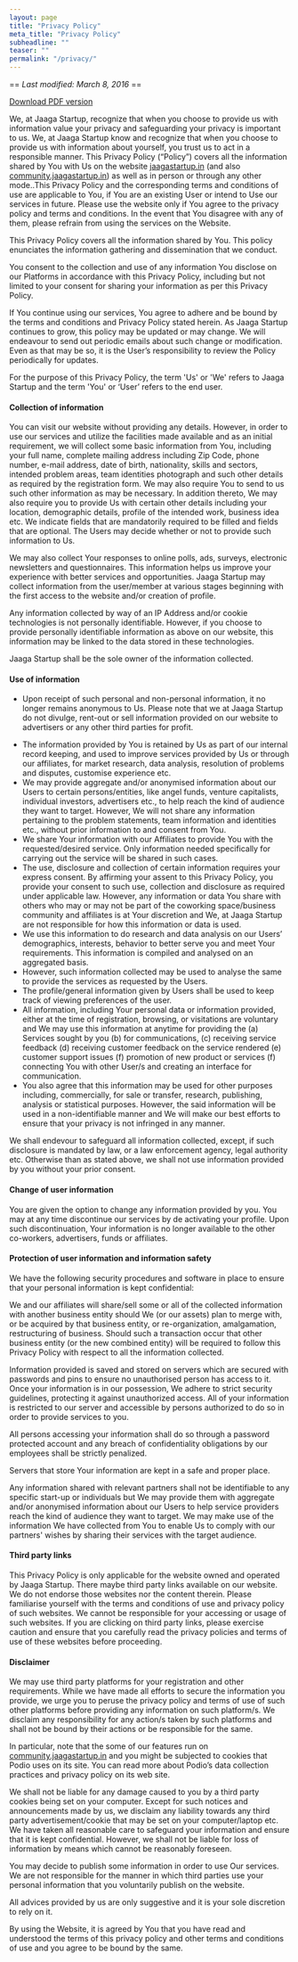 ```yaml
---
layout: page
title: "Privacy Policy"
meta_title: "Privacy Policy"
subheadline: ""
teaser: ""
permalink: "/privacy/"
---
```

== *Last modified: March 8, 2016* ==

[Download PDF version](https://drive.google.com/file/d/0B6JZdk8HO78jemc4enNhQ2pqNFk/view?usp=sharing)

We, at Jaaga Startup, recognize that when you choose to provide us with information value your privacy and safeguarding your privacy is important to us.  We, at Jaaga Startup know and recognize that when you choose to provide us with information about yourself, you trust us to act in a responsible manner. This Privacy Policy (“Policy”) covers all the information shared by You with Us on the website [jaagastartup.in](http://jaagastartup.in) (and also [community.jaagastartup.in](http://community.jaagastartup.in)) as well as in person or through any other mode..This Privacy Policy and the corresponding terms and conditions of use are applicable to You, if You are an existing User or intend to Use our services in future. Please use the website only if You agree to the privacy policy and terms and conditions. In the event that You disagree with any of them, please refrain from using the services on the Website. 

This Privacy Policy covers all the information shared by You. This policy enunciates the information gathering and dissemination that we conduct.

You consent to the collection and use of any information You disclose on our Platforms in accordance with this Privacy Policy, including but not limited to your consent for sharing your information as per this Privacy Policy.

If You continue using our services, You agree to adhere and be bound by the terms and conditions and Privacy Policy stated herein. As Jaaga Startup continues to grow, this policy may be updated or may change. We will endeavour to send out periodic emails about such change or modification. Even as that may be so, it is the User’s responsibility to review the Policy periodically for updates.

For the purpose of this Privacy Policy, the term 'Us' or 'We' refers to Jaaga Startup and the term 'You' or ‘User’ refers to the end user.

#### Collection of information
You can visit our website without providing any details. However, in order to use our services and utilize the facilities made available and as an initial requirement, we will collect some basic information from You, including your full name, complete mailing address including Zip Code, phone number, e-mail address, date of birth, nationality, skills and sectors, intended problem areas, team identities photograph and such other details as required by the registration form. We may also require You to send to us such other information as may be necessary. In addition thereto, We may also require you to provide Us with certain other details including your location, demographic details, profile of the intended work, business idea etc. We indicate fields that are mandatorily required to be filled and fields that are optional. The Users may decide whether or not to provide such information to Us.

We may also collect Your responses to online polls, ads, surveys, electronic newsletters and questionnaires. This information helps us improve your experience with better services and opportunities. Jaaga Startup may collect information from the user/member at various stages beginning with the first access to the website and/or creation of profile. 

Any information collected by way of an IP Address and/or cookie technologies is not personally identifiable. However, if you choose to provide personally identifiable information as above on our website, this information may be linked to the data stored in these technologies.

Jaaga Startup shall be the sole owner of the information collected.

#### Use of information
* Upon receipt of such personal and non-personal information, it no longer remains anonymous to Us. Please note that we at Jaaga Startup do not divulge, rent-out or sell information provided on our website to advertisers or any other third parties for profit. 
- The information provided by You is retained by Us as part of our internal record keeping, and used to improve services provided by Us or through our affiliates, for market research, data analysis, resolution of problems and disputes, customise experience etc.
- We may provide aggregate and/or anonymised information about our Users to certain persons/entities, like angel funds, venture capitalists, individual investors, advertisers etc., to help reach the kind of audience they want to target. However, We will not share any information pertaining to the problem statements, team information and identities etc., without prior information to and consent from You. 
- We share Your information with our Affiliates to provide You with the requested/desired service. Only information needed specifically for carrying out the service will be shared in such cases. 
- The use, disclosure and collection of certain information requires your express consent. By affirming your assent to this Privacy Policy, you provide your consent to such use, collection and disclosure as required under applicable law. However, any information or data You share with others who may or may not be part of the coworking space/business community and affiliates is at Your discretion and We, at Jaaga Startup are not responsible for how this information or data is used. 
- We use this information to do research and data analysis on our Users’ demographics, interests, behavior to better serve you and meet Your requirements. This information is compiled and analysed on an aggregated basis.
- However, such information collected may be used to analyse the same to provide the services as requested by the Users. 
- The profile/general information given by Users shall be used to keep track of viewing preferences of the user. 
- All information, including Your personal data or information provided, either at the time of registration, browsing, or visitations are voluntary and We may use this information at anytime for providing the (a) Services sought by you (b) for communications, (c) receiving service feedback (d) receiving customer feedback on the service rendered (e) customer support issues (f) promotion of new product or services (f) connecting You with other User/s and creating an interface for communication. 
- You also agree that this information may be used for other purposes including, commercially, for sale or transfer, research, publishing, analysis or statistical purposes. However, the said information will be used in a non-identifiable manner and We will make our best efforts to ensure that your privacy is not infringed in any manner.

We shall endevour to safeguard all information collected, except, if such disclosure is mandated by law, or a law enforcement agency, legal authority etc. Otherwise than as stated above, we shall not use information provided by you without your prior consent. 

#### Change of user information
You are given the option to change any information provided by you. You may at any time discontinue our services by de activating your profile. Upon such discontinuation, Your information is no longer available to the other co-workers, advertisers, funds or affiliates. 

#### Protection of user information and information safety
We have the following security procedures and software in place to ensure that your personal information is kept confidential:

We and our affiliates will share/sell some or all of the collected information with another business entity should We (or our assets) plan to merge with, or be acquired by that business entity, or re-organization, amalgamation, restructuring of business. Should such a transaction occur that other business entity (or the new combined entity) will be required to follow this Privacy Policy with respect to all the information collected.

Information provided is saved and stored on servers which are secured with passwords and pins to ensure no unauthorised person has access to it. Once your information is in our possession, We adhere to strict security guidelines, protecting it against unauthorized access. All of your information is restricted to our server and accessible by persons authorized to do so in order to provide services to you.

All persons accessing your information shall do so through a password protected account and any breach of confidentiality obligations by our employees shall be strictly penalized. 

Servers that store Your information are kept in a safe and proper place.

Any information shared with relevant partners shall not be identifiable to any specific start-up or individuals but We may provide them with aggregate and/or anonymised information about our Users to help service providers reach the kind of audience they want to target. We may make use of the information We have collected from You to enable Us to comply with our partners' wishes by sharing their services with the target audience.

#### Third party links
This Privacy Policy is only applicable for the website owned and operated by Jaaga Startup. There maybe third party links available on our website. We do not endorse those websites nor the content therein. Please familiarise yourself with the terms and conditions of use and privacy policy of such websites. We cannot be responsible for your accessing or usage of such websites. If you are clicking on third party links, please exercise caution and ensure that you carefully read the privacy policies and terms of use of these websites before proceeding. 

#### Disclaimer
We may use third party platforms for your registration and other requirements. While we have made all efforts to secure the information you provide, we urge you to peruse the privacy policy and terms of use of such other platforms before providing any information on such platform/s. We disclaim any responsibility for any action/s taken by such platforms and shall not be bound by their actions or be responsible for the same. 

In particular, note that the some of our features run on [community.jaagastartup.in](http://community.jaagastartup.in) and you might be subjected to cookies that Podio uses on its site. You can read more about Podio’s data collection practices and privacy policy on its web site.

We shall not be liable for any damage caused to you by a third party cookies being set on your computer. Except for such notices and announcements made by us, we disclaim any liability towards any third party advertisement/cookie that may be set on your computer/laptop etc. We have taken all reasonable care to safeguard your information and ensure that it is kept confidential. However, we shall not be liable for loss of information by means which cannot be reasonably foreseen. 

You may decide to publish some information in order to use Our services. We are not responsible for the manner in which third parties use your personal information that you voluntarily publish on the website.

All advices provided by us are only suggestive and it is your sole discretion to rely on it. 

By using the Website, it is agreed by You that you have read and understood the terms of this privacy policy and other terms and conditions of use and you agree to be bound by the same.